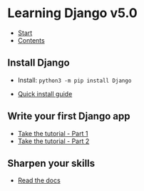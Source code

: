 # Learning Django v5.0
- [Start](https://www.djangoproject.com/start/)
- [Contents](https://docs.djangoproject.com/en/5.0/contents/)

## Install Django
- Install: `python3 -m pip install Django`

- [Quick install guide](https://docs.djangoproject.com/en/5.0/intro/install/)

## Write your first Django app
- [Take the tutorial - Part 1](https://docs.djangoproject.com/en/stable/intro/tutorial01/)
- [Take the tutorial - Part 2]()

## Sharpen your skills
- [Read the docs](https://docs.djangoproject.com/)
